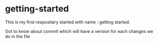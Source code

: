# getting-started
This is my first respositary started with name : getting started. 

Got to know about commit which will have a version for each changes we do in the file
